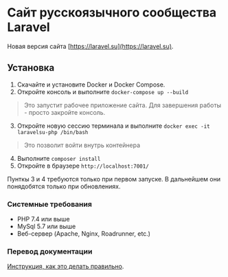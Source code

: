 # Сайт русскоязычного сообщества Laravel

Новая версия сайта [https://laravel.su](https://laravel.su). 

## Установка

1. Скачайте и установите Docker и Docker Compose.
2. Откройте консоль и выполните `docker-compose up --build`
> Это запустит рабочее приложение сайта. Для завершения работы - просто закройте консоль.
3. Откройте новую сессию терминала и выполните `docker exec -it laravelsu-php /bin/bash` 
> Это позволит войти внутрь контейнера
4. Выполните `composer install`
5. Откройте в браузере `http://localhost:7001/`

Пунткы 3 и 4 требуются только при первом запуске. В дальнейшем они понядобятся только при обновлениях.

### Системные требования

- PHP 7.4 или выше
- MySql 5.7 или выше
- Веб-сервер (Apache, Nginx, Roadrunner, etc.)

### Перевод документации

[Инструкция, как это делать правильно](http://laravel.su/articles/rus-documentation-contribution-guide).
